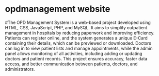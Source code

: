 # opdmanagement website
#The OPD Management System is a web-based project developed using HTML, CSS, JavaScript, PHP, and MySQL. It aims to simplify outpatient management in hospitals by reducing paperwork and improving efficiency. Patients can register online, and the system generates a unique E-Card containing their details, which can be previewed or downloaded. Doctors can log in to view patient lists and manage appointments, while the admin panel allows monitoring of all activities, including adding or updating doctors and patient records. This project ensures accuracy, faster data access, and better communication between patients, doctors, and administrators.
